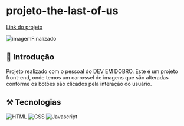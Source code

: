 # projeto-the-last-of-us

[Link do projeto](https://projeto-the-last-of-us.surge.sh)

![imagemFinalizado](./The%20Last%20Of%20Us%20-%20S%C3%A9rie.png)

## 📖 Introdução
Projeto realizado com o pessoal do DEV EM DOBRO.
Este é um projeto front-end, onde temos um carrossel de imagens que são alteradas conforme os botões são clicados pela interação do usuário.

## ⚒️ Tecnologias 

![HTML](https://img.shields.io/badge/HTML5-E34F26?style=for-the-badge&logo=html5&logoColor=white)
![CSS](https://img.shields.io/badge/CSS3-1572B6?style=for-the-badge&logo=css3&logoColor=white)
![Javascript](https://img.shields.io/badge/JavaScript-323330?style=for-the-badge&logo=javascript&logoColor=F7DF1E)

